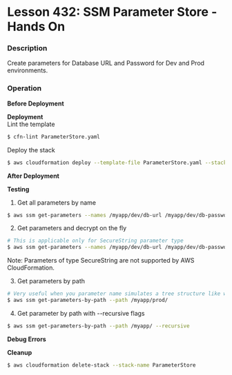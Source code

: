 # Lesson 432: SSM Parameter Store - Hands On

### Description

Create parameters for Database URL and Password for Dev and Prod environments.

### Operation

**Before Deployment**

**Deployment**  
Lint the template

```bash
$ cfn-lint ParameterStore.yaml
```

Deploy the stack

```bash
$ aws cloudformation deploy --template-file ParameterStore.yaml --stack-name ParameterStore --parameter-overrides file://secret-parameters.json
```

**After Deployment**

**Testing**

1. Get all parameters by name

```bash
$ aws ssm get-parameters --names /myapp/dev/db-url /myapp/dev/db-password
```

2. Get parameters and decrypt on the fly

```bash
# This is applicable only for SecureString parameter type
$ aws ssm get-parameters --names /myapp/dev/db-url /myapp/dev/db-password --with-decryption
```

Note: Parameters of type SecureString are not supported by AWS CloudFormation.

3. Get parameters by path

```bash
# Very useful when you parameter name simulates a tree structure like we have
$ aws ssm get-parameters-by-path --path /myapp/prod/
```

4. Get parameter by path with --recursive flags

```bash
$ aws ssm get-parameters-by-path --path /myapp/ --recursive
```

**Debug Errors**

**Cleanup**

```bash
$ aws cloudformation delete-stack --stack-name ParameterStore
```
